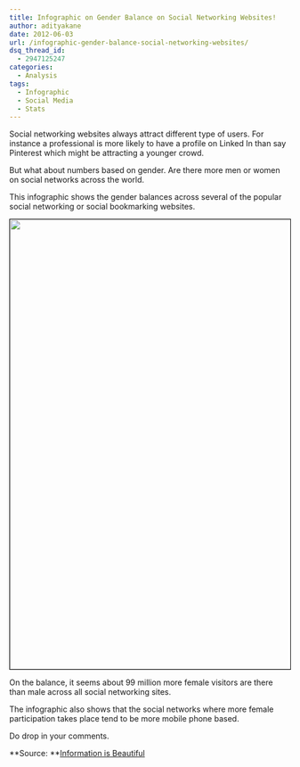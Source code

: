 ```yaml
---
title: Infographic on Gender Balance on Social Networking Websites!
author: adityakane
date: 2012-06-03
url: /infographic-gender-balance-social-networking-websites/
dsq_thread_id:
  - 2947125247
categories:
  - Analysis
tags:
  - Infographic
  - Social Media
  - Stats
---
```

Social networking websites always attract different type of users. For instance a professional is more likely to have a profile on Linked In than say Pinterest which might be attracting a younger crowd.

But what about numbers based on gender. Are there more men or women on social networks across the world.

This infographic shows the gender balances across several of the popular social networking or social bookmarking websites.

[<img class="alignnone  wp-image-58443" style="border: 1px solid black;" title="Chicks_Rule_Infographic" src="http://cdn.devilsworkshop.org/files/2012/06/Chicks_Rule_Infographic.png" alt="" width="578" height="807" />][1]

On the balance, it seems about 99 million more female visitors are there than male across all social networking sites.

The infographic also shows that the social networks where more female participation takes place tend to be more mobile phone based.

Do drop in your comments.

**Source: **<a href="http://www.informationisbeautiful.net/visualizations/chicks-rule/?/" onclick="_gaq.push(['_trackEvent', 'outbound-article', 'http://www.informationisbeautiful.net/visualizations/chicks-rule/?/', 'Information is Beautiful']);" >Information is Beautiful</a>

 [1]: http://cdn.devilsworkshop.org/files/2012/06/Chicks_Rule_Infographic.png
